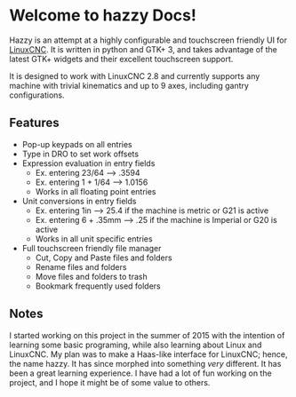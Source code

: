 # Welcome to hazzy Docs!

Hazzy is an attempt at a highly configurable and touchscreen friendly UI for 
[LinuxCNC](http://linuxcnc.org/). It is written in python and GTK+ 3, and takes
advantage of the latest GTK+ widgets and their excellent touchscreen support.

It is designed to work with LinuxCNC 2.8 and currently supports any machine with
trivial kinematics and up to 9 axes, including gantry configurations.

## Features
* Pop-up keypads on all entries
* Type in DRO to set work offsets
* Expression evaluation in entry fields
    * Ex. entering 23/64 --> .3594
    * Ex. entering 1 + 1/64 --> 1.0156
    * Works in all floating point entries
* Unit conversions in entry fields
    * Ex. entering 1in --> 25.4 if the machine is metric or G21 is active
    * Ex. entering 6 + .35mm --> .25 if the machine is Imperial or G20 is active
    * Works in all unit specific entries
* Full touchscreen friendly file manager
    * Cut, Copy and Paste files and folders
    * Rename files and folders
    * Move files and folders to trash
    * Bookmark frequently used folders


## Notes
I started working on this project in the summer of 2015 with the intention of
learning some basic programing, while also learning about Linux and LinuxCNC.
My plan was to make a Haas-like interface for LinuxCNC; hence, the name hazzy.
It has since morphed into something _very_ different. It has been a great
learning experience. I have had a lot of fun working on the project, and
I hope it might be of some value to others.
